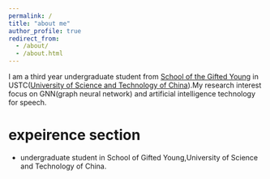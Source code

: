 ```yaml
---
permalink: /
title: "about me"
author_profile: true
redirect_from: 
  - /about/
  - /about.html
---
```



I am a third year undergraduate student from [School of the Gifted Young](http://en.scgy.ustc.edu.cn/) in USTC([University of Science and Technology of China](https://www.ustc.edu.cn/)).My research interest focus on GNN(graph neural network) and artificial intelligence technology for speech.

# expeirence section
- undergraduate student in School of Gifted Young,University of Science and Technology of China.
